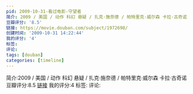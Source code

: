 ```yaml
---
pid: 2009-10-31-看过电影-守望者
简介: 2009 / 美国 / 动作 科幻 悬疑 / 扎克·施奈德 / 帕特里克·威尔森 卡拉·古奇诺
豆瓣评分: '8.5'
链接: https://movie.douban.com/subject/1972698/
创建时间: '2009-10-31 14:22:44'
我的评分: '4'
标签:
评论:
tags: [douban]
categories: [timeline]
---
```

简介:2009 / 美国 / 动作 科幻 悬疑 / 扎克·施奈德 / 帕特里克·威尔森 卡拉·古奇诺
豆瓣评分:8.5
[链接](https://movie.douban.com/subject/1972698/)
我的评分:4
标签:
评论:

